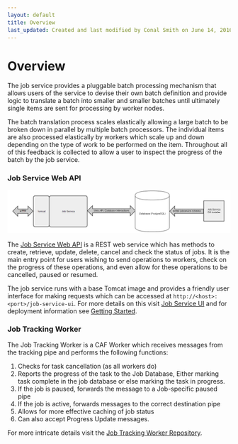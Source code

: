 ```yaml
---
layout: default
title: Overview
last_updated: Created and last modified by Conal Smith on June 14, 2016
---
```


# Overview

The job service provides a pluggable batch processing mechanism that allows users of the service to
devise their own batch definition and provide logic to translate a batch into smaller and smaller batches
until ultimately single items are sent for processing by worker nodes.

The batch translation process scales elastically allowing a large batch to be broken down in parallel by multiple
batch processors. The individual items are also processed elastically by workers which scale up and down depending
on the type of work to be performed on the item. Throughout all of this feedback is collected to allow a user to
inspect the progress of the batch by the job service.

### Job Service Web API

![Alt text](images/job_service_database_overview.png)

The [Job Service Web API](https://github.hpe.com/caf/job-service) is a REST web service which has methods to create,
retrieve, update, delete, cancel and check the status of jobs. It is the main entry point for users wishing to send
operations to workers, check on the progress of these operations, and even allow for these operations to be cancelled,
paused or resumed.

The job service runs with a base Tomcat image and provides a friendly user interface for making requests which can be
accessed at `http://<host>:<port>/job-service-ui`. For more details on this visit [Job Service UI](https://github.hpe.com/caf/job-service-ui)
and for deployment information see [Getting Started](https://github.hpe.com/caf/job-service-container/blob/develop/docs/en-us/getting-started.md).

### Job Tracking Worker

The Job Tracking Worker is a CAF Worker which receives messages from the tracking pipe
and performs the following functions:

1. Checks for task cancellation (as all workers do)
2. Reports the progress of the task to the Job Database, Either marking task complete in
the job database or else marking the task in progress.
3. If the job is paused, forwards the message to a Job-specific paused pipe
4. If the job is active, forwards messages to the correct destination pipe
5. Allows for more effective caching of job status
6. Can also accept Progress Update messages.

For more intricate details visit the [Job Tracking Worker Repository](https://github.hpe.com/caf/worker-jobtracking).